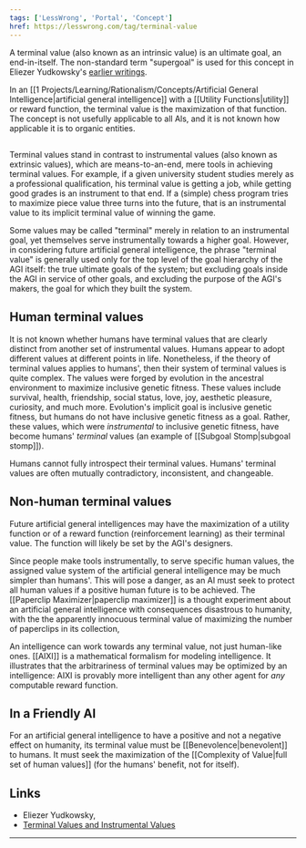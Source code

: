 ```yaml
---
tags: ['LessWrong', 'Portal', 'Concept']
href: https://lesswrong.com/tag/terminal-value
---
```


A terminal value (also known as an intrinsic value) is an ultimate goal, an end-in-itself. The non-standard term "supergoal" is used for this concept in Eliezer Yudkowsky's [earlier writings](http://intelligence.org/files/CFAI.html).

In an [[1 Projects/Learning/Rationalism/Concepts/Artificial General Intelligence|artificial general intelligence]] with a [[Utility Functions|utility]] or reward function, the terminal value is the maximization of that function. The concept is not usefully applicable to all Als, and it is not known how applicable it is to organic entities.

## 
Terminal values stand in contrast to instrumental values (also known as extrinsic values), which are means-to-an-end, mere tools in achieving terminal values. For example, if a given university student studies merely as a professional qualification, his terminal value is getting a job, while getting good grades is an instrument to that end. If a (simple) chess program tries to maximize piece value three turns into the future, that is an instrumental value to its implicit terminal value of winning the game.

Some values may be called "terminal" merely in relation to an instrumental goal, yet themselves serve instrumentally towards a higher goal. However, in considering future artificial general intelligence, the phrase "terminal value" is generally used only for the top level of the goal hierarchy of the AGI itself: the true ultimate goals of the system; but excluding goals inside the AGI in service of other goals, and excluding the purpose of the AGI's makers, the goal for which they built the system.

## Human terminal values
It is not known whether humans have terminal values that are clearly distinct from another set of instrumental values. Humans appear to adopt different values at different points in life. Nonetheless, if the theory of terminal values applies to humans', then their system of terminal values is quite complex. The values were forged by evolution in the ancestral environment to maximize inclusive genetic fitness. These values include survival, health, friendship, social status, love, joy, aesthetic pleasure, curiosity, and much more. Evolution's implicit goal is inclusive genetic fitness, but humans do not have inclusive genetic fitness as a goal. Rather, these values, which were *instrumental* to inclusive genetic fitness, have become humans' *terminal* values (an example of [[Subgoal Stomp|subgoal stomp]]).

Humans cannot fully introspect their terminal values. Humans' terminal values are often mutually contradictory, inconsistent, and changeable.

## Non-human terminal values
Future artificial general intelligences may have the maximization of a utility function or of a reward function (reinforcement learning) as their terminal value. The function will likely be set by the AGI's designers.

Since people make tools instrumentally, to serve specific human values, the assigned value system of the artificial general intelligence may be much simpler than humans'. This will pose a danger, as an AI must seek to protect all human values if a positive human future is to be achieved. The [[Paperclip Maximizer|paperclip maximizer]] is a thought experiment about an artificial general intelligence with consequences disastrous to humanity, with the the apparently innocuous terminal value of maximizing the number of paperclips in its collection,

An intelligence can work towards any terminal value, not just human-like ones. [[AIXI]] is a mathematical formalism for modeling intelligence. It illustrates that the arbitrariness of terminal values may be optimized by an intelligence: AIXI is provably more intelligent than any other agent for *any* computable reward function.

## In a Friendly AI
For an artificial general intelligence to have a positive and not a negative effect on humanity, its terminal value must be [[Benevolence|benevolent]] to humans. It must seek the maximization of the [[Complexity of Value|full set of human values]] (for the humans' benefit, not for itself).

## Links
- Eliezer Yudkowsky, 
- [Terminal Values and Instrumental Values](http://lesswrong.com/lw/l4/terminal_values_and_instrumental_values/)



---

